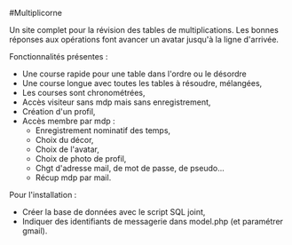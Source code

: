 #Multiplicorne

Un site complet pour la révision des tables de multiplications.
Les bonnes réponses aux opérations font avancer un avatar jusqu'à la ligne d'arrivée.

Fonctionnalités présentes :

- Une course rapide pour une table dans l'ordre ou le désordre
- Une course longue avec toutes les tables à résoudre, mélangées,
- Les courses sont chronométrées,
- Accès visiteur sans mdp mais sans enregistrement,
- Création d'un profil,
- Accès membre par mdp :
  - Enregistrement nominatif des temps,
  - Choix du décor,
  - Choix de l'avatar,
  - Choix de photo de profil,
  - Chgt d'adresse mail, de mot de passe, de pseudo...
  - Récup mdp par mail.

Pour l'installation :

- Créer la base de données avec le script SQL joint,
- Indiquer des identifiants de messagerie dans model.php (et paramétrer gmail).
